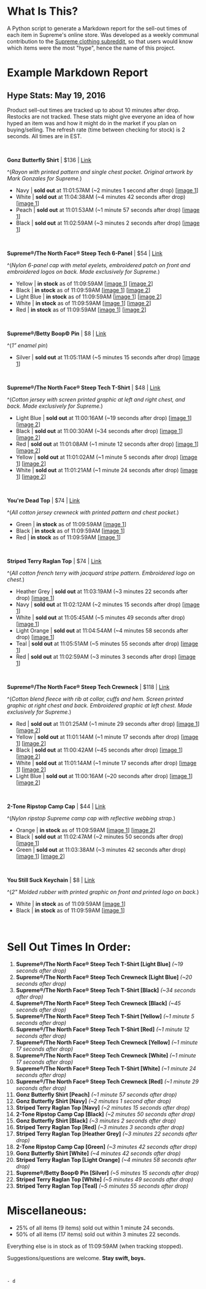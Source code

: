 # What Is This?
A Python script to generate a Markdown report for the sell-out times of each item in Supreme's online store. Was developed as a weekly communal contribution to the [Supreme clothing subreddit](https://www.reddit.com/r/supremeclothing), so that users would know which items were the most "hype", hence the name of this project.

# Example Markdown Report

## Hype Stats: May 19, 2016

Product sell-out times are tracked up to about 10 minutes after drop. Restocks are not tracked. These stats might give everyone an idea of how hyped an item was and how it might do in the market if you plan on buying/selling. The refresh rate (time between checking for stock) is 2 seconds. All times are in EST.

&nbsp;



**Gonz Butterfly Shirt** | $136 | [Link](http://www.supremenewyork.com/shop/shirts/ig42onjwm)

^(*Rayon with printed pattern and single chest pocket. Original artwork by Mark Gonzales for Supreme.*)

* Navy | **sold out** at 11:01:57AM (~2 minutes 1 second after drop) [[image 1](http://d17ol771963kd3.cloudfront.net/115434/ma/LMEhCuMNUMQ.jpg)]
* White | **sold out** at 11:04:38AM (~4 minutes 42 seconds after drop) [[image 1](http://d17ol771963kd3.cloudfront.net/115438/ma/r11kMiVoPvI.jpg)]
* Peach | **sold out** at 11:01:53AM (~1 minute 57 seconds after drop) [[image 1](http://d17ol771963kd3.cloudfront.net/115436/ma/LWAIeCqRDEs.jpg)]
* Black | **sold out** at 11:02:59AM (~3 minutes 2 seconds after drop) [[image 1](http://d17ol771963kd3.cloudfront.net/115432/ma/3x8IdAx-cEo.jpg)]


&nbsp;



**Supreme®/The North Face® Steep Tech 6-Panel** | $54 | [Link](http://www.supremenewyork.com/shop/hats/gb5zx87g4)

^(*Nylon 6-panel cap with metal eyelets, embroidered patch on front and embroidered logos on back. Made exclusively for Supreme.*)

* Yellow | **in stock** as of 11:09:59AM [[image 1](http://d17ol771963kd3.cloudfront.net/118070/ma/Khu-NcS5-Ws.jpg)] [[image 2](http://d17ol771963kd3.cloudfront.net/118071/ma/4VqLmreAQcE.jpg)]
* Black | **in stock** as of 11:09:59AM [[image 1](http://d17ol771963kd3.cloudfront.net/118062/ma/nv7kGqrOY4k.jpg)] [[image 2](http://d17ol771963kd3.cloudfront.net/118063/ma/0XJqergYDG8.jpg)]
* Light Blue | **in stock** as of 11:09:59AM [[image 1](http://d17ol771963kd3.cloudfront.net/118782/ma/4n1OQ5wbS_U.jpg)] [[image 2](http://d17ol771963kd3.cloudfront.net/118783/ma/hlTghMRgRn4.jpg)]
* White | **in stock** as of 11:09:59AM [[image 1](http://d17ol771963kd3.cloudfront.net/118798/ma/AWNrP8OG7X8.jpg)] [[image 2](http://d17ol771963kd3.cloudfront.net/118068/ma/wn_KZgiwPuw.jpg)]
* Red | **in stock** as of 11:09:59AM [[image 1](http://d17ol771963kd3.cloudfront.net/118066/ma/FR7IBsLMymc.jpg)] [[image 2](http://d17ol771963kd3.cloudfront.net/118067/ma/GSk37laHVt0.jpg)]


&nbsp;



**Supreme®/Betty Boop© Pin** | $8 | [Link](http://www.supremenewyork.com/shop/accessories/hlmt6n1rk)

^(*1” enamel pin*)

* Silver | **sold out** at 11:05:11AM (~5 minutes 15 seconds after drop) [[image 1](http://d17ol771963kd3.cloudfront.net/115786/ma/IErh1g5afdA.jpg)]


&nbsp;



**Supreme®/The North Face® Steep Tech T-Shirt** | $48 | [Link](http://www.supremenewyork.com/shop/tops-sweaters/i6te4a9l8)

^(*Cotton jersey with screen printed graphic at left and right chest, and back. Made exclusively for Supreme.*)

* Light Blue | **sold out** at 11:00:16AM (~19 seconds after drop) [[image 1](http://d17ol771963kd3.cloudfront.net/118785/ma/Y-85B5dy2vc.jpg)] [[image 2](http://d17ol771963kd3.cloudfront.net/118786/ma/gGFu1GIVvTY.jpg)]
* Black | **sold out** at 11:00:30AM (~34 seconds after drop) [[image 1](http://d17ol771963kd3.cloudfront.net/118098/ma/T4tPpGl3BYw.jpg)] [[image 2](http://d17ol771963kd3.cloudfront.net/118099/ma/J_LEPfcZ0rw.jpg)]
* Red | **sold out** at 11:01:08AM (~1 minute 12 seconds after drop) [[image 1](http://d17ol771963kd3.cloudfront.net/118102/ma/4x0hx-XH1P8.jpg)] [[image 2](http://d17ol771963kd3.cloudfront.net/118103/ma/KLV7AWDi0yw.jpg)]
* Yellow | **sold out** at 11:01:02AM (~1 minute 5 seconds after drop) [[image 1](http://d17ol771963kd3.cloudfront.net/118106/ma/ydcENJ5YPdM.jpg)] [[image 2](http://d17ol771963kd3.cloudfront.net/118107/ma/jKvipj1j_8s.jpg)]
* White | **sold out** at 11:01:21AM (~1 minute 24 seconds after drop) [[image 1](http://d17ol771963kd3.cloudfront.net/118104/ma/A0y27IkBh1A.jpg)] [[image 2](http://d17ol771963kd3.cloudfront.net/118105/ma/4tiZ7y33Scs.jpg)]


&nbsp;



**You're Dead Top** | $74 | [Link](http://www.supremenewyork.com/shop/tops-sweaters/pqv6zjmpu)

^(*All cotton jersey crewneck with printed pattern and chest pocket.*)

* Green | **in stock** as of 11:09:59AM [[image 1](http://d17ol771963kd3.cloudfront.net/115375/ma/-7Yptawz11E.jpg)]
* Black | **in stock** as of 11:09:59AM [[image 1](http://d17ol771963kd3.cloudfront.net/115373/ma/courTaq_CQw.jpg)]
* Red | **in stock** as of 11:09:59AM [[image 1](http://d17ol771963kd3.cloudfront.net/115374/ma/2M2h9rTFg8E.jpg)]


&nbsp;



**Striped Terry Raglan Top** | $74 | [Link](http://www.supremenewyork.com/shop/tops-sweaters/kbl61qxvf)

^(*All cotton french terry with jacquard stripe pattern. Embroidered logo on chest.*)

* Heather Grey | **sold out** at 11:03:19AM (~3 minutes 22 seconds after drop) [[image 1](http://d17ol771963kd3.cloudfront.net/116108/ma/QSePv_o-Z8M.jpg)]
* Navy | **sold out** at 11:02:12AM (~2 minutes 15 seconds after drop) [[image 1](http://d17ol771963kd3.cloudfront.net/116110/ma/E3l4TsK0QZs.jpg)]
* White | **sold out** at 11:05:45AM (~5 minutes 49 seconds after drop) [[image 1](http://d17ol771963kd3.cloudfront.net/116113/ma/WIoiNpDEQuk.jpg)]
* Light Orange | **sold out** at 11:04:54AM (~4 minutes 58 seconds after drop) [[image 1](http://d17ol771963kd3.cloudfront.net/116109/ma/r0qzfg8h6XQ.jpg)]
* Teal | **sold out** at 11:05:51AM (~5 minutes 55 seconds after drop) [[image 1](http://d17ol771963kd3.cloudfront.net/116112/ma/HydGo1vtMlw.jpg)]
* Red | **sold out** at 11:02:59AM (~3 minutes 3 seconds after drop) [[image 1](http://d17ol771963kd3.cloudfront.net/116111/ma/DSa8W3MqGA8.jpg)]


&nbsp;



**Supreme®/The North Face® Steep Tech Crewneck** | $118 | [Link](http://www.supremenewyork.com/shop/sweatshirts/yz0fhxd9y)

^(*Cotton blend fleece with rib at collar, cuffs and hem. Screen printed graphic at right chest and back. Embroidered graphic at left chest. Made exclusively for Supreme.*)

* Red | **sold out** at 11:01:25AM (~1 minute 29 seconds after drop) [[image 1](http://d17ol771963kd3.cloudfront.net/118139/ma/ZkoE3FuXf2w.jpg)] [[image 2](http://d17ol771963kd3.cloudfront.net/118140/ma/Was73KATw80.jpg)]
* Yellow | **sold out** at 11:01:14AM (~1 minute 17 seconds after drop) [[image 1](http://d17ol771963kd3.cloudfront.net/118143/ma/qMebqFlLd-U.jpg)] [[image 2](http://d17ol771963kd3.cloudfront.net/118144/ma/buC9j8J40XU.jpg)]
* Black | **sold out** at 11:00:42AM (~45 seconds after drop) [[image 1](http://d17ol771963kd3.cloudfront.net/118135/ma/E7-6DloRU24.jpg)] [[image 2](http://d17ol771963kd3.cloudfront.net/118136/ma/y6x8HZAqT-Y.jpg)]
* White | **sold out** at 11:01:14AM (~1 minute 17 seconds after drop) [[image 1](http://d17ol771963kd3.cloudfront.net/118141/ma/6ywxjzOh2nY.jpg)] [[image 2](http://d17ol771963kd3.cloudfront.net/118142/ma/xs3YsS71OzE.jpg)]
* Light Blue | **sold out** at 11:00:16AM (~20 seconds after drop) [[image 1](http://d17ol771963kd3.cloudfront.net/118787/ma/AM8gWvqr_QE.jpg)] [[image 2](http://d17ol771963kd3.cloudfront.net/118788/ma/SdSURuAVxRo.jpg)]


&nbsp;



**2-Tone Ripstop Camp Cap** | $44 | [Link](http://www.supremenewyork.com/shop/hats/kvp5dyg9w)

^(*Nylon ripstop Supreme camp cap with reflective webbing strap.*)

* Orange | **in stock** as of 11:09:59AM [[image 1](http://d17ol771963kd3.cloudfront.net/117099/ma/F1qJFB3yrwg.jpg)] [[image 2](http://d17ol771963kd3.cloudfront.net/117100/ma/dCD_l44MF1o.jpg)]
* Black | **sold out** at 11:02:47AM (~2 minutes 50 seconds after drop) [[image 1](http://d17ol771963kd3.cloudfront.net/117096/ma/7RjezlSHjEk.jpg)]
* Green | **sold out** at 11:03:38AM (~3 minutes 42 seconds after drop) [[image 1](http://d17ol771963kd3.cloudfront.net/117097/ma/f_wrGgiQ0To.jpg)] [[image 2](http://d17ol771963kd3.cloudfront.net/117098/ma/onOl_IurqgU.jpg)]


&nbsp;



**You Still Suck Keychain** | $8 | [Link](http://www.supremenewyork.com/shop/accessories/s2ul5a9ym)

^(*2" Molded rubber with printed graphic on front and printed logo on back.*)

* White | **in stock** as of 11:09:59AM [[image 1](http://d17ol771963kd3.cloudfront.net/115778/ma/G6i8CsPms_0.jpg)]
* Black | **in stock** as of 11:09:59AM [[image 1](http://d17ol771963kd3.cloudfront.net/115776/ma/VNwx2uMdJLo.jpg)]


&nbsp;



Sell Out Times In Order:
==================
1. **Supreme®/The North Face® Steep Tech T-Shirt [Light Blue]** *(~19 seconds after drop)*
2. **Supreme®/The North Face® Steep Tech Crewneck [Light Blue]** *(~20 seconds after drop)*
3. **Supreme®/The North Face® Steep Tech T-Shirt [Black]** *(~34 seconds after drop)*
4. **Supreme®/The North Face® Steep Tech Crewneck [Black]** *(~45 seconds after drop)*
5. **Supreme®/The North Face® Steep Tech T-Shirt [Yellow]** *(~1 minute 5 seconds after drop)*
6. **Supreme®/The North Face® Steep Tech T-Shirt [Red]** *(~1 minute 12 seconds after drop)*
7. **Supreme®/The North Face® Steep Tech Crewneck [Yellow]** *(~1 minute 17 seconds after drop)*
8. **Supreme®/The North Face® Steep Tech Crewneck [White]** *(~1 minute 17 seconds after drop)*
9. **Supreme®/The North Face® Steep Tech T-Shirt [White]** *(~1 minute 24 seconds after drop)*
10. **Supreme®/The North Face® Steep Tech Crewneck [Red]** *(~1 minute 29 seconds after drop)*
11. **Gonz Butterfly Shirt [Peach]** *(~1 minute 57 seconds after drop)*
12. **Gonz Butterfly Shirt [Navy]** *(~2 minutes 1 second after drop)*
13. **Striped Terry Raglan Top [Navy]** *(~2 minutes 15 seconds after drop)*
14. **2-Tone Ripstop Camp Cap [Black]** *(~2 minutes 50 seconds after drop)*
15. **Gonz Butterfly Shirt [Black]** *(~3 minutes 2 seconds after drop)*
16. **Striped Terry Raglan Top [Red]** *(~3 minutes 3 seconds after drop)*
17. **Striped Terry Raglan Top [Heather Grey]** *(~3 minutes 22 seconds after drop)*
18. **2-Tone Ripstop Camp Cap [Green]** *(~3 minutes 42 seconds after drop)*
19. **Gonz Butterfly Shirt [White]** *(~4 minutes 42 seconds after drop)*
20. **Striped Terry Raglan Top [Light Orange]** *(~4 minutes 58 seconds after drop)*
21. **Supreme®/Betty Boop© Pin [Silver]** *(~5 minutes 15 seconds after drop)*
22. **Striped Terry Raglan Top [White]** *(~5 minutes 49 seconds after drop)*
23. **Striped Terry Raglan Top [Teal]** *(~5 minutes 55 seconds after drop)*


Miscellaneous:
==================
* 25% of all items (9 items) sold out within 1 minute 24 seconds.
* 50% of all items (17 items) sold out within 3 minutes 22 seconds.


Everything else is in stock as of 11:09:59AM (when tracking stopped).

Suggestions/questions are welcome. **Stay swift, boys.**


&nbsp;

`- d`